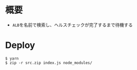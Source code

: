 # 概要

* `ALB`を名前で検索し、ヘルスチェックが完了するまで待機する

# Deploy

```
$ yarn
$ zip -r src.zip index.js node_modules/
```